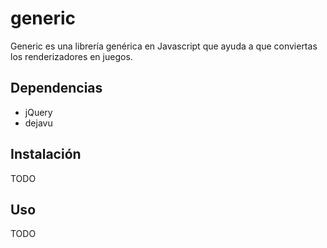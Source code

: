 generic
=======

Generic es una librería genérica en Javascript que ayuda a que conviertas los renderizadores en juegos.

##  Dependencias
- jQuery
- dejavu

##  Instalación

TODO

##  Uso

TODO